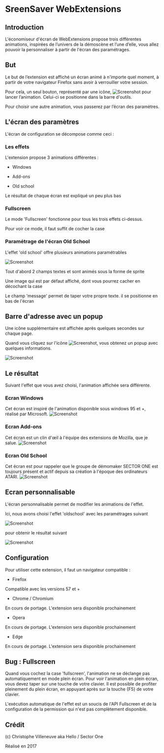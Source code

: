 # SreenSaver WebExtensions
## Introduction
L'économiseur d'écran de WebExtensions propose trois différentes animations, inspirées de l’univers de la démoscène et l’une d’elle, vous allez pouvoir la personnaliser à partir de l'écran des paramétrages.


## But
Le but de l’extension est affiché un écran animé à n'importe quel moment, à partir de votre navigateur Firefox sans avoir à verrouiller votre session.

Pour cela, un seul bouton, représenté par une icône, ![Screenshot](screenshots/icon.png "icône pour lancer l'animation") pour lancer l’animation. Celui-ci se positionne dans la barre d'outils.

Pour choisir une autre animation, vous passerez par l’écran des paramètres.


## L'écran des paramètres
L'écran de configuration se décompose comme ceci : 

### Les effets

L'extension propose 3 animations différentes : 

* Windows 

* Add-ons

* Old school

Le résultat de chaque écran est expliqué un peu plus bas

 
### Fullscreen
Le mode 'Fullscreen' fonctionne pour tous les trois effets ci-dessus. 

Pour voir ce mode, il faut suffit de cocher la case


### Paramétrage de l'écran Old School

L'effet 'old school' offre plusieurs animations paramétrables

![Screenshot](screenshots/settings.png "Settings")

Tout d'abord 2 champs textes et sont animés sous la forme de sprite

Une image qui est par défaut affiché, dont vous pourrez cacher en décochant la case

Le champ 'message' permet de taper votre propre texte. il se positionne en bas de l'écran  



## Barre d'adresse avec un popup
Une icône supplémentaire est affichée après quelques secondes sur chaque page.

Quand vous cliquez sur l'icône ![Screenshot](screenshots/icon2.png "icône pour accéder aux paramétrages"), vous obtenez un popup  avec quelques informations.   

![Screenshot](screenshots/about.png "About")



## Le résultat

Suivant l'effet que vous avez choisi, l'animation affichée sera différente.

### Ecran Windows

Cet écran est inspiré de l'animation disponible sous windows 95 et +, réalisé par Microsoft.
![Screenshot](screenshots/windows.png "ScreenSaver webExtensions : effect Windows")

### Ecran Add-ons
Cet écran est un clin d'œil à l'équipe des extensions de Mozilla, que je salue.
![Screenshot](screenshots/addons.png "ScreenSaver webExtensions : effect Addons")

### Ecran Old School
Cet écran est pour rappeler que le groupe de démomaker SECTOR ONE est toujours présent et actif depuis sa création à l'époque des ordinateurs ATARI. 
![Screenshot](screenshots/oldschool.png "ScreenSaver webExtensions : effect Oldschool")


## Ecran personnalisable

L'écran personnalisable permet de modifier les animations de l'effet. 

Ici, nous avons choisi l'effet 'oldschool' avec les paramétrages suivant 

![Screenshot](screenshots/demo1-setting.png "Ecran de configuration personnalisé")


pour obtenir le résultat suivant

![Screenshot](screenshots/demo1.png "exemple ScreenSaver webExtensions personnalisé")



## Configuration
Pour utiliser cette extension, il faut un navigateur compatible : 

* Firefox 

Compatible avec les versions 57 et +

* Chrome / Chromium

En cours de portage. L'extension sera disponible prochainement

* Opera

En cours de portage. L'extension sera disponible prochainement

* Edge 

En cours de portage. L'extension sera disponible prochainement


## Bug : Fullscreen

Quand vous cochez la case 'fullscreen', l'animation ne se déclange pas automatiquement en mode plein écran. Pour voir l'animation en plein écran, vous devez taper sur une touche de votre clavier. Il est possible de profiter pleinement du plein écran, en appuyant après sur la touche {F5} de votre clavier.

L'exécution automatique de l'effet est un soucis de l'API Fullscreen et de la configuration de la permission qui n'est pas complètement disponible.


## Crédit
(c) Christophe Villeneuve aka Hello / Sector One

Réalisé en 2017



